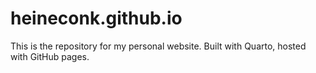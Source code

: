# heineconk.github.io

This is the repository for my personal website. Built with Quarto, hosted with GitHub pages.

